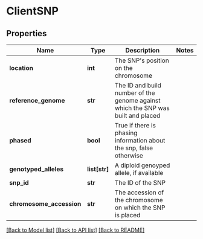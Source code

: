 # ClientSNP

## Properties
Name | Type | Description | Notes
------------ | ------------- | ------------- | -------------
**location** | **int** | The SNP&#39;s position on the chromosome | 
**reference_genome** | **str** | The ID and build number of the genome against which the SNP was built and placed | 
**phased** | **bool** | True if there is phasing information about the snp, false otherwise | 
**genotyped_alleles** | **list[str]** | A diploid genoyped allele, if available | 
**snp_id** | **str** | The ID of the SNP | 
**chromosome_accession** | **str** | The accession of the chromosome on which the SNP is placed | 

[[Back to Model list]](../README.md#documentation-for-models) [[Back to API list]](../README.md#documentation-for-api-endpoints) [[Back to README]](../README.md)


